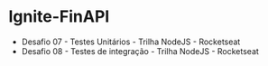 # Ignite-FinAPI
* Desafio 07 - Testes Unitários - Trilha NodeJS - Rocketseat
* Desafio 08 - Testes de integração - Trilha NodeJS - Rocketseat